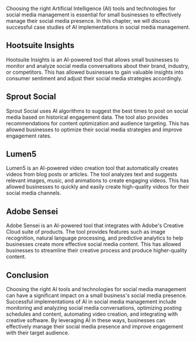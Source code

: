 
Choosing the right Artificial Intelligence (AI) tools and technologies for social media management is essential for small businesses to effectively manage their social media presence. In this chapter, we will discuss successful case studies of AI implementations in social media management.

Hootsuite Insights
------------------

Hootsuite Insights is an AI-powered tool that allows small businesses to monitor and analyze social media conversations about their brand, industry, or competitors. This has allowed businesses to gain valuable insights into consumer sentiment and adjust their social media strategies accordingly.

Sprout Social
-------------

Sprout Social uses AI algorithms to suggest the best times to post on social media based on historical engagement data. The tool also provides recommendations for content optimization and audience targeting. This has allowed businesses to optimize their social media strategies and improve engagement rates.

Lumen5
------

Lumen5 is an AI-powered video creation tool that automatically creates videos from blog posts or articles. The tool analyzes text and suggests relevant images, music, and animations to create engaging videos. This has allowed businesses to quickly and easily create high-quality videos for their social media channels.

Adobe Sensei
------------

Adobe Sensei is an AI-powered tool that integrates with Adobe's Creative Cloud suite of products. The tool provides features such as image recognition, natural language processing, and predictive analytics to help businesses create more effective social media content. This has allowed businesses to streamline their creative process and produce higher-quality content.

Conclusion
----------

Choosing the right AI tools and technologies for social media management can have a significant impact on a small business's social media presence. Successful implementations of AI in social media management include monitoring and analyzing social media conversations, optimizing posting schedules and content, automating video creation, and integrating with creative software. By leveraging AI in these ways, businesses can effectively manage their social media presence and improve engagement with their target audience.
